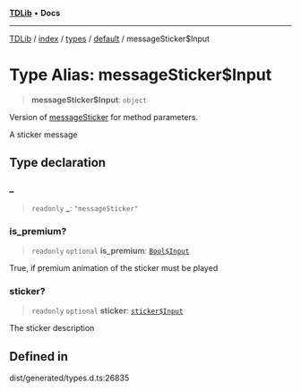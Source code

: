 [**TDLib**](../../../../../../README.md) • **Docs**

***

[TDLib](../../../../../../modules.md) / [index](../../../../../README.md) / [types](../../../README.md) / [default](../README.md) / messageSticker$Input

# Type Alias: messageSticker$Input

> **messageSticker$Input**: `object`

Version of [messageSticker](messageSticker.md) for method parameters.

A sticker message

## Type declaration

### \_

> `readonly` **\_**: `"messageSticker"`

### is\_premium?

> `readonly` `optional` **is\_premium**: [`Bool$Input`](Bool$Input.md)

True, if premium animation of the sticker must be played

### sticker?

> `readonly` `optional` **sticker**: [`sticker$Input`](sticker$Input.md)

The sticker description

## Defined in

dist/generated/types.d.ts:26835
